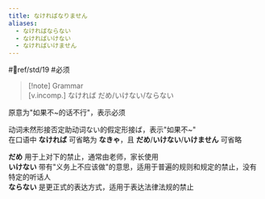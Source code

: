 ```yaml
---
title: なければなりません
aliases:
  - なければならない
  - なければいけない
  - なければいけません
---
```

 #📖ref/std/19 #必须  
 
> [!note] Grammar  
> [v.incomp.] なければ  だめ/いけない/ならない  

原意为"如果不~的话不行"，表示必须  

动词未然形接否定助动词ない的假定形接ば，表示"如果不~"  
在口语中 **なければ** 可省略为 **なきゃ**，且 **だめ**/**いけない**/**いけません** 可省略  

**だめ** 用于上对下的禁止，通常由老师，家长使用  
**いけない** 带有"义务上不应该做"的意思，适用于普遍的规则和规定的禁止，没有特定的听话人  
**ならない** 是更正式的表达方式，适用于表达法律法规的禁止  

